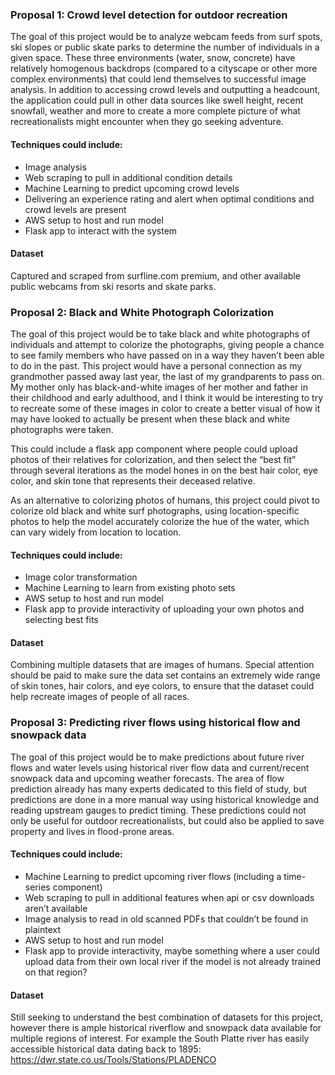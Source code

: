 ### Proposal 1: Crowd level detection for outdoor recreation

The goal of this project would be to analyze webcam feeds from surf spots, ski slopes or public skate parks to determine the number of individuals in a given space. These three environments (water, snow, concrete) have relatively homogenous backdrops (compared to a cityscape or other more complex environments) that could lend themselves to successful image analysis. In addition to accessing crowd levels and outputting a headcount, the application could pull in other data sources like swell height, recent snowfall, weather and more to create a more complete picture of what recreationalists might encounter when they go seeking adventure. 

#### Techniques could include: 
* Image analysis
* Web scraping to pull in additional condition details
* Machine Learning to predict upcoming crowd levels
* Delivering an experience rating and alert when optimal conditions and crowd levels are present
* AWS setup to host and run model
* Flask app to interact with the system

#### Dataset
Captured and scraped from surfline.com premium, and other available public webcams from ski resorts and skate parks. 



### Proposal 2:  Black and White Photograph Colorization

The goal of this project would be to take black and white photographs of individuals and attempt to colorize the photographs, giving people a chance to see family members who have passed on in a way they haven’t been able to do in the past. This project would have a personal connection as my grandmother passed away last year, the last of my grandparents to pass on. My mother only has black-and-white images of her mother and father in their childhood and early adulthood, and I think it would be interesting to try to recreate some of these images in color to create a better visual of how it may have looked to actually be present when these black and white photographs were taken.  

This could include a flask app component where people could upload photos of their relatives for colorization, and then select the “best fit” through several iterations as the model hones in on the best hair color, eye color, and skin tone that represents their deceased relative. 

As an alternative to colorizing photos of humans, this project could pivot to colorize old black and white surf photographs, using location-specific photos to help the model accurately colorize the hue of the water, which can vary widely from location to location. 

#### Techniques could include: 
* Image color transformation
* Machine Learning to learn from existing photo sets
* AWS setup to host and run model
* Flask app to provide interactivity of uploading your own photos and selecting best fits

#### Dataset
Combining multiple datasets that are images of humans. Special attention should be paid to make sure the data set contains an extremely wide range of skin tones, hair colors, and eye colors, to ensure that the dataset could help recreate images of people of all races. 



### Proposal 3: Predicting river flows using historical flow and snowpack data

The goal of this project would be to make predictions about future river flows and water levels using historical river flow data and current/recent snowpack data and upcoming weather forecasts. The area of flow prediction already has many experts dedicated to this field of study, but predictions are done in a more manual way using historical knowledge and reading upstream gauges to predict timing. These predictions could not only be useful for outdoor recreationalists, but could also be applied to save property and lives in flood-prone areas. 

#### Techniques could include: 
* Machine Learning to predict upcoming river flows (including a time-series component) 
* Web scraping to pull in additional features when api or csv downloads aren’t available
* Image analysis to read in old scanned PDFs that couldn’t be found in plaintext
* AWS setup to host and run model
* Flask app to provide interactivity, maybe something where a user could upload data from their own local river if the model is not already trained on that region? 

#### Dataset
Still seeking to understand the best combination of datasets for this project, however there is ample historical riverflow and snowpack data available for multiple regions of interest. For example the South Platte river has easily accessible historical data dating back to 1895: https://dwr.state.co.us/Tools/Stations/PLADENCO

 

